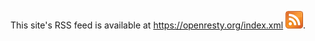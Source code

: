 <!---
    @title         RSSFeed
    @creator       Yichun Zhang
    @created       2011-06-21 07:35 GMT
    @modifier      YichunZhang
    @modified      2011-06-21 07:39 GMT
    @changes       3
--->

This site's RSS  feed is available at https://openresty.org/index.xml ![image](feed-icon-28x28.png).
